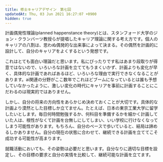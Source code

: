 ```yaml
---
title: 修士キャリアデザイン　第七回
updatedAt: Thu, 03 Jun 2021 16:27:07 +0900
hidden: true
---
```


計画偶発性理論(planned happenstance theory)とは、スタンフォード大学のジョン・クランバーツ教授らが提唱したキャリア理論に関する考え方です。個人のキャリアの八割は、思わぬ偶発的な出来事によって決まる。その偶然を計画的に設計して、自分のキャリアをよくするという発想です。

これはとても面白い理論だと思います。私にぴったりです私はあまり段取りが得意ではないので、いろいろな計画を立ててもうまくいかず、計画よりも変化が早く、具体的な計画であればあるほど、いろいろな理由で実行できなくなることがあります。ai関連の分野がここ数年でこれほどブームになっているとは誰も予想していなかったように、激しい変化の時代にキャリアを事前に計画することにこだわるのは現実的ではありません。

しかし、自分の将来の方向性をあらかじめ決めておくことが大切です。具体的な計画より漠然とした目標しか立てません。たとえば、日本の東京工業大学に留学したいとします。毎日何時間勉強するか、何科目を準備するかを細かく計画していた人は、根性がなくて計画を台無しにしてしまい、いい学校に行けなくなってしまう可能性があります。もちろん、自分のペースで歩いていると、結局は諦めるしかありません。自分の現在の状態に合わせて、継続できる計画を立ててこそ成功する可能性が高まります。

就職活動においても、その姿勢は必要だと思います。自分なりに適切な目標を設定し、その目標の要求と自分の実情を比較して、継続可能な計画を立てます。
